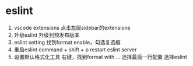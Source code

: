 


# eslint

1. vscode extensions 
点击左层sidebar的extensions
2. 升级eslint
升级到预发布版本
3. eslint setting
找到format enable，勾选复选框
4. 重启eslint
command + shift + p 
restart eslint server
5. 设置默认格式化工具
右键，找到format with ...
选择最后一行配置
选择eslint